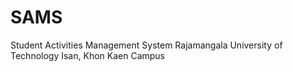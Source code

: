 # SAMS
Student Activities Management System Rajamangala University of Technology Isan, Khon Kaen Campus
